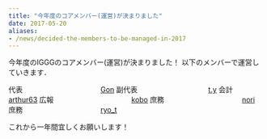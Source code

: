 ```yaml
---
title: "今年度のコアメンバー(運営)が決まりました"
date: 2017-05-20
aliases:
- /news/decided-the-members-to-be-managed-in-2017
---
```


今年度のIGGGのコアメンバー(運営)が決まりました！
以下のメンバーで運営していきます．

代表　　　　　　　　　　　[Gon](https://scrapbox.io/iggg/Gon)
副代表　　　　　　　　　　[t.y](https://scrapbox.io/iggg/t.y)
会計　　　　　　　　　　　[arthur63](https://scrapbox.io/iggg/arthur63)
広報　　　　　　　　　　　[kobo](https://scrapbox.io/iggg/kobo)
庶務　　　　　　　　　　　[nori](https://scrapbox.io/iggg/nori)
庶務　　　　　　　　　　　[ryo_t](https://scrapbox.io/iggg/ryo_t)

これから一年間宜しくお願いします！

